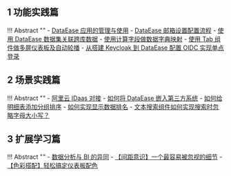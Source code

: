 ## 1 功能实践篇

!!! Abstract ""
    - [DataEase 应用的管理与使用](https://kb.fit2cloud.com/?p=211)
    - [DataEase 邮箱设置配置流程](https://kb.fit2cloud.com/?p=190)
    - [使用 DataEase 数据集关联跨库数据](https://kb.fit2cloud.com/?p=100)
    - [使用计算字段做数据字典映射](https://kb.fit2cloud.com/?p=47)
    - [使用 Tab 组件做多屏仪表板及自动轮播](https://kb.fit2cloud.com/?p=231)
    - [从搭建 Keycloak 到 DataEase 配置 OIDC 实现单点登录](https://kb.fit2cloud.com/?p=121)


## 2 场景实践篇

!!! Abstract ""
    - [阿里云 IDaas 对接](https://kb.fit2cloud.com/?p=184)
    - [如何将 DataEase 嵌入第三方系统](https://kb.fit2cloud.com/?p=122)
    - [如何给明细表添加分组排序](https://kb.fit2cloud.com/?p=219)
    - [如何实现显示数据排名](https://kb.fit2cloud.com/?p=166)
    - [文本搜索组件如何实现搜索时忽略字母大小写？](https://kb.fit2cloud.com/?p=f5c49148-a168-41dc-bbd2-65effd22d65e)


## 3 扩展学习篇

!!! Abstract ""
    - [数据分析与 BI 的异同](https://kb.fit2cloud.com/?p=149)
    - [【间距意识】一个最容易被忽视的细节](https://kb.fit2cloud.com/?p=164)
    - [【色彩搭配】轻松搞定仪表板配色](https://kb.fit2cloud.com/?p=148)


